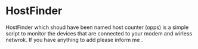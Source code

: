 # HostFinder
HostFinder which shoud have been named host counter (opps)  is a simple script
to monitor the devices that are connected to your modem and wirless netwrok.
If you have anything to add please inform me .


